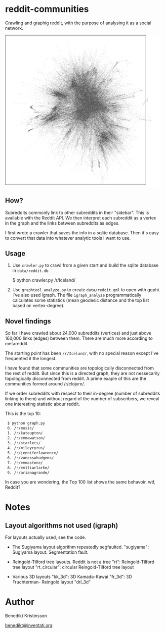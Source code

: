 reddit-communities
==============

Crawling and graphig reddit, with the purpose of analysing it as a social network.

![Yifan-Hu](/data/yifan-hu-0.png)

How?
--------------

Subreddits commonly link to other subreddits in their "sidebar". This is available with the Reddit API. We then interpret each subreddit as a vertex in the graph and the links between subreddits as edges. 

I first wrote a crawler that saves the info in a sqlite database. Then it's easy to convert that data into whatever analytic tools I want to use. 

Usage 
-------------

1. Use `crawler.py` to crawl from a given start and build the sqlite database in `data/reddit.db`

    $ python crawler.py /r/Iceland/

2. Use `graphtool_analyze.py` to create `data/reddit.gml` to open with gephi. I've also used igraph. The file `igraph_analyze` programmatically calculates some statistics (mean geodesic distance and the top list based on vertex-degree). 

Novel findings
---------------

So far I have crawled about 24,000 subreddits (vertices) and just above 160,000 links (edges) between them. There are much more according to metareddit. 

The starting point has been `/r/Iceland/`, with no special reason except I've frequented it the longest. 

I have found that some communities are topologically disconnected from the rest of reddit. But since this is a directed graph, they are not nessecarily topologically disconnected from reddit. A prime exaple of this are the communities formed around /r/clojure/. 

If we order subreddits with respect to their in-degree (number of subreddits linking to them) and without regard of the number of subscribers, we reveal one interesting statistic abour reddit. 

This is the top 10:

     $ python graph.py
     0. /r/music/
     1. /r/kateupton/
     2. /r/emmawatson/
     3. /r/starlets/
     4. /r/mileycyrus/
     5. /r/jenniferlawrence/
     6. /r/vanessahudgens/
     7. /r/emmastone/
     8. /r/emiliaclarke/
     9. /r/arianagrande/

In case you are wondering, the Top 100 list shows the same behavoir. wtf, Reddit?

Notes
========

Layout algorithms not used (igraph)
------
 For layouts actually used, see the code.

 - The Sugiyama layout algorithm repeatedly segfaulted.
   "sugiyama":    Sugiyama layout. Segmentation fault.

 - Reingold-Tilford tree layouts. Reddit is not a tree
   "rt":          Reingold-Tilford tree layout
   "rt_circular": circular Reingold-Tilford tree layout
   
 - Various 3D layouts
   "kk_3d":   3D Kamada-Kawai
   "fr_3d":   3D Fruchterman- Reingold layout
   "drl_3d"

Author
==========

Benedikt Kristinsson 

benedikt@inventati.org

